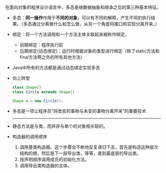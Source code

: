 在面向对象的程序设计语言中，多态是继数据抽象和继承之后的第三种基本特征。

* 多态：**同一操作**作用于**不同的对象**，可以有不同的解释，产生不同的执行结果。（多态通过分离做什么和怎么做，从另一个角度将接口和实现分离开来。）

* 绑定：将一个方法调用和一个方法主体关联起来被称作绑定。

  * 前期绑定：程序执行前
  * 后期绑定(动态绑定)：运行时根据对象的类型进行绑定（除了static方法和final方法啊之外的所有其他方法）

* Java中所有的方法都是通过动态绑定实现多态

* 向上转型

  ```java
  class Shape{}
  class Circle extends Shape{}
  
  Shape s = new Circle();
  ```

* 多态是一项让程序员“将改变的事物与未变的事物分离开来”的重要技术

  ---

* 静态方法是与类，而并非与单个的对象相关联的。

* 构造器的调用顺序

  1. 调用基类构造器。这个步骤会不断地反复递归下去，首先是构造这种层次结构的根，然后是下一层导出类，等等，直到最底层的导出类。
  2. 按声明顺序调用成员的初始化方法。
  3. 调用导出类构造器的主体。